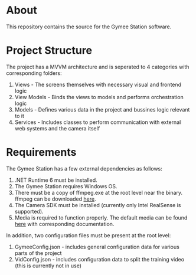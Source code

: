 # About
This repository contains the source for the Gymee Station software.

# Project Structure
The project has a MVVM architecture and is seperated to 4 categories with corresponding folders:  
1. Views - The screens themselves with necessary visual and frontend logic
2. View Models - Binds the views to models and performs orchestration logic
3. Models - Defines various data in the project and bussines logic relevant to it
4. Services - Includes classes to perform communication with external web systems and the camera itself

# Requirements
The Gymee Station has a few external dependencies as follows:  

1. .NET Runtime 6 must be installed.
2. The Gymee Station requires Windows OS.
3. There must be a copy of ffmpeg.exe at the root level near the binary. ffmpeg can be downloaded [here](https://www.ffmpeg.org/download.html).
4. The Camera SDK must be installed (currently only Intel RealSense is supported).
5. Media is required to function properly. The default media can be found [here](https://google.com) with corresponding documentation.

In addition, two configuration files must be present at the root level:  
1. GymeeConfig.json - includes general configuration data for various parts of the project
2. VidConfig.json - includes configuration data to split the training video (this is currently not in use)